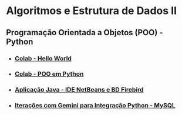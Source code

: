 # Algoritmos e Estrutura de Dados II 

## Programação Orientada a Objetos (POO) - Python 

* ### [Colab - Hello World](https://colab.research.google.com/drive/1Tk44gmqBN2R8YPxNHCeCBuBroXx4W5s1?usp=sharing)

* ### [Colab - POO em Python](https://colab.research.google.com/drive/1ItxPD3iU-mUsyQaEQvEm19Q2G5uVQ_XA?usp=sharing)

* ### [Aplicação Java - IDE NetBeans e BD Firebird](https://github.com/gustavowillam/AEDII/blob/main/programas/Java-BD-NetBeans.zip)

* ### [Iterações com Gemini para Integração Python - MySQL](https://github.com/gustavowillam/AEDII/blob/main/programas/Itera%C3%A7%C3%B5es%20com%20Gemini%20para%20integra%C3%A7%C3%A3o%20Python%20-%20MySQL.docx)


